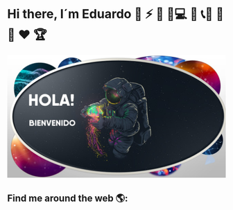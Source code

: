 # Hi there, I´m Eduardo 🐤 ⚡ 🐸 🚩💻 📱 📞🔑 🔋 💊 ♥️ 🏆
![](https://github.com/Eduardo73Martinez/Eduardo73Martinez/blob/main/Presentacion%20para%20githib.jpg)
## Find me around the web 🌎:
